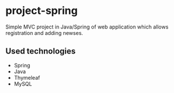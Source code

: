 # project-spring
Simple MVC project in Java/Spring of web application which allows registration and adding newses.

## Used technologies
- Spring
- Java
- Thymeleaf
- MySQL
